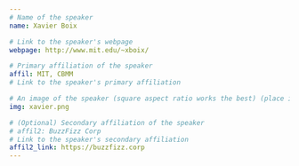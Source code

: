 ```yaml
---
# Name of the speaker
name: Xavier Boix

# Link to the speaker's webpage
webpage: http://www.mit.edu/~xboix/

# Primary affiliation of the speaker
affil: MIT, CBMM
# Link to the speaker's primary affiliation

# An image of the speaker (square aspect ratio works the best) (place in the `assets/img/speakers` directory)
img: xavier.png

# (Optional) Secondary affiliation of the speaker
# affil2: BuzzFizz Corp
# Link to the speaker's secondary affiliation 
affil2_link: https://buzzfizz.corp
---
```

